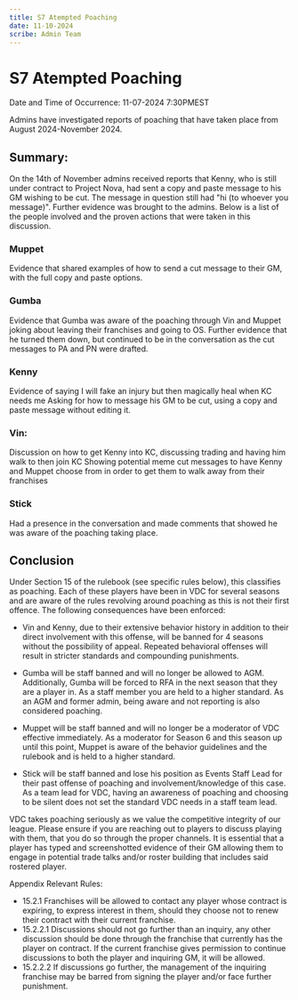 ```yaml
---
title: S7 Atempted Poaching
date: 11-10-2024
scribe: Admin Team
--- 
```


# S7 Atempted Poaching

Date and Time of Occurrence: 11-07-2024 7:30PMEST

Admins have investigated reports of poaching that have taken place from August 2024-November 2024. 

## Summary: 
On the 14th of November admins received reports that Kenny, who is still under contract to Project Nova, had sent a copy and paste message to his GM wishing to be cut. The message in question still had "hi (to whoever you message)". Further evidence was brought to the admins.  Below is a list of the people involved and the proven actions that were taken in this discussion. 

### Muppet
Evidence that shared examples of how to send a cut message to their GM, with the full copy and paste options.

### Gumba
Evidence that Gumba was aware of the poaching through Vin and Muppet joking about leaving their franchises and going to OS. Further evidence that he turned them down, but continued to be in the conversation as the cut messages to PA and PN were drafted.

### Kenny
Evidence of saying I will fake an injury but then magically heal when KC needs me
Asking for how to message his GM to be cut, using a copy and paste message without editing it.

### Vin: 
Discussion on how to get Kenny into KC, discussing trading and having him walk to then join KC
Showing potential meme cut messages to have Kenny and Muppet choose from in order to get them to walk away from their franchises

### Stick
Had a presence in the conversation and made comments that showed he was aware of the poaching taking place.


## Conclusion
Under Section 15 of the rulebook (see specific rules below), this classifies as poaching. Each of these players have been in VDC for several seasons and are aware of the rules revolving around poaching as this is not their first offence. The following consequences have been enforced:

- Vin and Kenny, due to their extensive behavior history in addition to their direct involvement with this offense, will be banned for 4 seasons without the possibility of appeal. Repeated behavioral offenses will result in stricter standards and compounding punishments.

- Gumba will be staff banned and will no longer be allowed to AGM. Additionally, Gumba will be forced to RFA in the next season that they are a player in. As a staff member you are held to a higher standard. As an AGM and former admin, being aware and not reporting is also considered poaching.

- Muppet will be staff banned and will no longer be a moderator of VDC effective immediately. As a moderator for Season 6 and this season up until this point, Muppet is aware of the behavior guidelines and the rulebook and is held to a higher standard.

- Stick will be staff banned and lose his position as Events Staff Lead for their past offense of poaching and involvement/knowledge of this case. As a team lead for VDC, having an awareness of poaching and choosing to be silent does not set the standard VDC needs in a staff team lead.

VDC takes poaching seriously as we value the competitive integrity of our league. Please ensure if you are reaching out to players to discuss playing with them, that you do so through the proper channels. It is essential that a player has typed and screenshotted evidence of their GM allowing them to engage in potential trade talks and/or roster building that includes said rostered player.

Appendix
Relevant Rules:
- 15.2.1 Franchises will be allowed to contact any player whose contract is expiring, to express interest in them, should they choose not to renew their contract with their current franchise.
- 15.2.2.1 Discussions should not go further than an inquiry, any other discussion should be done through the franchise that currently has the player on contract. If the current franchise gives permission to continue discussions to both the player and inquiring GM, it will be allowed.
- 15.2.2.2 If discussions go further, the management of the inquiring franchise may be barred from signing the player and/or face further punishment.
